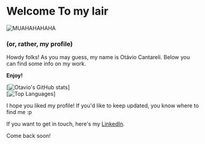 # Welcome To my lair
![MUAHAHAHAHA](https://tenor.com/view/strangler-spongebob-evil-laugh-gif-13701152.gif)
### (or, rather, my profile)

Howdy folks!
As you may guess, my name is Otávio Cantareli.
Below you can find some info on my work.

**Enjoy!**

[![Otavio's GitHub stats](https://github-readme-stats.vercel.app/api?username=OtavioCantareli&show_icons=true&theme=dracula)]
<br/>
[![Top Languages](https://github-readme-stats.vercel.app/api/top-langs/?username=OtavioCantareli)]
<br/>


I hope you liked my profile! If you'd like to keep updated, you know where to find me :p 

If you want to get in touch, here's my [LinkedIn](https://www.linkedin.com/in/otavio-cantareli/).

Come back soon!
